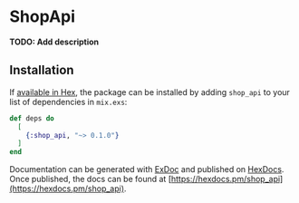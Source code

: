 # ShopApi

**TODO: Add description**

## Installation

If [available in Hex](https://hex.pm/docs/publish), the package can be installed
by adding `shop_api` to your list of dependencies in `mix.exs`:

```elixir
def deps do
  [
    {:shop_api, "~> 0.1.0"}
  ]
end
```

Documentation can be generated with [ExDoc](https://github.com/elixir-lang/ex_doc)
and published on [HexDocs](https://hexdocs.pm). Once published, the docs can
be found at [https://hexdocs.pm/shop_api](https://hexdocs.pm/shop_api).

